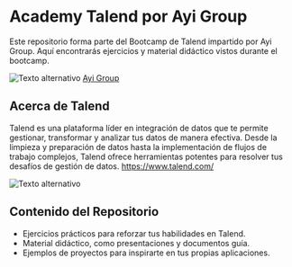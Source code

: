 # Academy Talend por Ayi Group


Este repositorio forma parte del Bootcamp de Talend impartido por Ayi Group. Aquí encontrarás ejercicios y material didáctico vistos durante el bootcamp.

![Texto alternativo](https://media.licdn.com/dms/image/D4D3DAQGTa4goejmwQg/image-scale_191_1128/0/1689788795811/ayigroup_cover?e=2147483647&v=beta&t=N-RUGMmFQmBJgE3PXaa8GSBQwb2RmHeBnVGWkP4hLug)
[Ayi Group](https://ayi.group/)

## Acerca de Talend

Talend es una plataforma líder en integración de datos que te permite gestionar, transformar y analizar tus datos de manera efectiva. Desde la limpieza y preparación de datos hasta la implementación de flujos de trabajo complejos, Talend ofrece herramientas potentes para resolver tus desafíos de gestión de datos. https://www.talend.com/


![Texto alternativo](https://res.cloudinary.com/talend/image/upload/q_auto,w_450,h_469/products/spot/diag-product-data-fabric_f4fblq.webp)

## Contenido del Repositorio

- Ejercicios prácticos para reforzar tus habilidades en Talend.
- Material didáctico, como presentaciones y documentos guía.
- Ejemplos de proyectos para inspirarte en tus propias aplicaciones.


